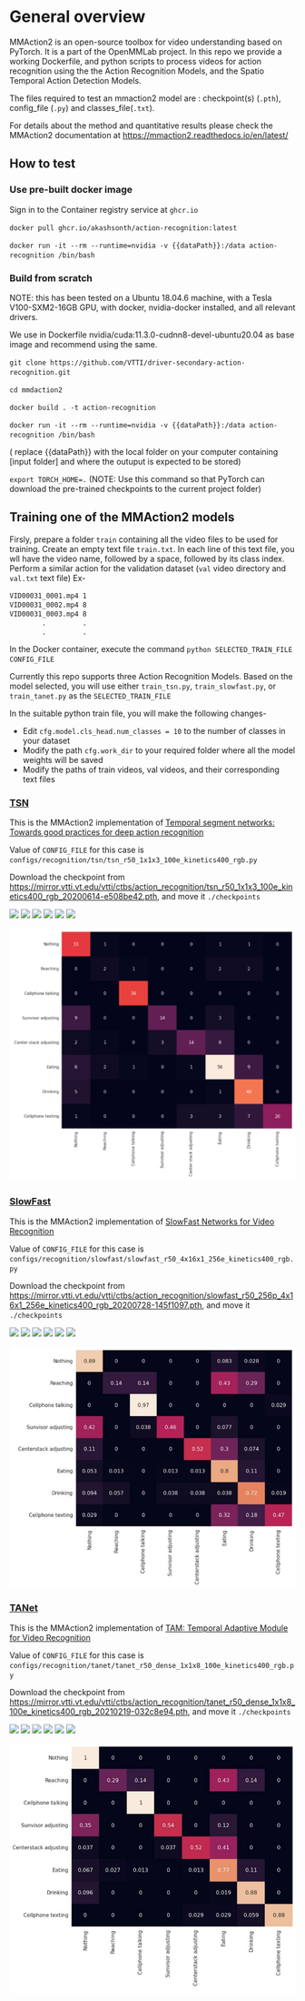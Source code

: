 # General overview

MMAction2 is an open-source toolbox for video understanding based on PyTorch. It is a part of the OpenMMLab project. In this repo we provide a working Dockerfile, and python scripts to process videos for action recognition using the the Action Recognition Models, and the Spatio Temporal Action Detection Models.

The files required to test an mmaction2 model are : checkpoint(s) (`.pth`), config_file (`.py`) and classes_file(`.txt`).

For details about the method and quantitative results please check the MMAction2 documentation at https://mmaction2.readthedocs.io/en/latest/

## How to test

### Use pre-built docker image

Sign in to the Container registry service at `ghcr.io`

`docker pull ghcr.io/akashsonth/action-recognition:latest`

`docker run -it --rm --runtime=nvidia -v {{dataPath}}:/data action-recognition /bin/bash`

### Build from scratch

NOTE: this has been tested on a Ubuntu 18.04.6 machine, with a Tesla V100-SXM2-16GB GPU, with docker, nvidia-docker installed, and all relevant drivers.

We use in Dockerfile nvidia/cuda:11.3.0-cudnn8-devel-ubuntu20.04 as base image and recommend using the same.

`git clone https://github.com/VTTI/driver-secondary-action-recognition.git`

`cd mmdaction2`

`docker build . -t action-recognition`
 
`docker run -it --rm --runtime=nvidia -v {{dataPath}}:/data action-recognition /bin/bash`

( replace {{dataPath}} with the local folder on your computer containing [input folder] and where the outuput is expected to be stored)

`export TORCH_HOME=.` (NOTE: Use this command so that PyTorch can download the pre-trained checkpoints to the current project folder)


## Training one of the MMAction2 models

Firsly, prepare a folder `train` containing all the video files to be used for training. Create an empty text file `train.txt`. In each line of this text file, you wll have the video name, followed by a space, followed by its class index. Perform a similar action for the validation dataset (`val` video directory and `val.txt` text file)
Ex-
```
VID00031_0001.mp4 1
VID00031_0002.mp4 8
VID00031_0003.mp4 8
        .         .
        .         .
```

In the Docker container, execute the command `python SELECTED_TRAIN_FILE CONFIG_FILE`

Currently this repo supports three Action Recognition Models. Based on the model selected, you will use either `train_tsn.py`, `train_slowfast.py`, or `train_tanet.py` as the `SELECTED_TRAIN_FILE`

In the suitable python train file, you will make the following changes-
- Edit `cfg.model.cls_head.num_classes = 10` to the number of classes in your dataset
- Modify the path `cfg.work_dir` to your required folder where all the model weights will be saved
- Modify the paths of train videos, val videos, and their corresponding text files

### [TSN](https://mmaction2.readthedocs.io/en/latest/recognition_models.html#tsn)
This is the MMAction2 implementation of [Temporal segment networks: Towards good practices for deep action recognition](https://link.springer.com/chapter/10.1007/978-3-319-46484-8_2)

Value of `CONFIG_FILE` for this case is `configs/recognition/tsn/tsn_r50_1x1x3_100e_kinetics400_rgb.py`

Download the checkpoint from https://mirror.vtti.vt.edu/vtti/ctbs/action_recognition/tsn_r50_1x1x3_100e_kinetics400_rgb_20200614-e508be42.pth, and move it `./checkpoints`

![](sample/output/VID00026_0005_tsn_AdobeCreativeCloudExpress.gif) 
![](sample/output/VID00026_0023_tsn_AdobeCreativeCloudExpress.gif) 
![](sample/output/VID00026_0035_tsn_AdobeCreativeCloudExpress.gif)
![](sample/output/VID00026_0042_tsn_AdobeCreativeCloudExpress.gif) 
![](sample/output/VID00026_0048_tsn_AdobeCreativeCloudExpress.gif) 
![](sample/output/VID00026_0058_tsn_AdobeCreativeCloudExpress.gif)

![](sample/tsn_confMat.png)

### [SlowFast](https://mmaction2.readthedocs.io/en/latest/recognition_models.html#slowfast)
This is the MMAction2 implementation of [SlowFast Networks for Video Recognition](https://openaccess.thecvf.com/content_ICCV_2019/html/Feichtenhofer_SlowFast_Networks_for_Video_Recognition_ICCV_2019_paper.html)

Value of `CONFIG_FILE` for this case is `configs/recognition/slowfast/slowfast_r50_4x16x1_256e_kinetics400_rgb.py`

Download the checkpoint from https://mirror.vtti.vt.edu/vtti/ctbs/action_recognition/slowfast_r50_256p_4x16x1_256e_kinetics400_rgb_20200728-145f1097.pth, and move it `./checkpoints`

![](sample/output/VID00026_0005_slowfast_AdobeCreativeCloudExpress.gif) 
![](sample/output/VID00026_0023_slowfast_AdobeCreativeCloudExpress.gif) 
![](sample/output/VID00026_0035_slowfast_AdobeCreativeCloudExpress.gif)
![](sample/output/VID00026_0042_slowfast_AdobeCreativeCloudExpress.gif) 
![](sample/output/VID00026_0048_slowfast_AdobeCreativeCloudExpress.gif) 
![](sample/output/VID00026_0058_slowfast_AdobeCreativeCloudExpress.gif)

![](sample/slowfast_confMat.png)

### [TANet](https://mmaction2.readthedocs.io/en/latest/recognition_models.html#tanet)
This is the MMAction2 implementation of [TAM: Temporal Adaptive Module for Video Recognition](https://openaccess.thecvf.com/content/ICCV2021/html/Liu_TAM_Temporal_Adaptive_Module_for_Video_Recognition_ICCV_2021_paper.html)

Value of `CONFIG_FILE` for this case is `configs/recognition/tanet/tanet_r50_dense_1x1x8_100e_kinetics400_rgb.py`

Download the checkpoint from https://mirror.vtti.vt.edu/vtti/ctbs/action_recognition/tanet_r50_dense_1x1x8_100e_kinetics400_rgb_20210219-032c8e94.pth, and move it `./checkpoints`

![](sample/output/VID00026_0005_tanet_AdobeCreativeCloudExpress.gif) 
![](sample/output/VID00026_0023_tanet_AdobeCreativeCloudExpress.gif) 
![](sample/output/VID00026_0035_tanet_AdobeCreativeCloudExpress.gif)
![](sample/output/VID00026_0042_tanet_AdobeCreativeCloudExpress.gif) 
![](sample/output/VID00026_0048_tanet_AdobeCreativeCloudExpress.gif) 
![](sample/output/VID00026_0058_tanet_AdobeCreativeCloudExpress.gif)

![](sample/tam_confMat.png)
